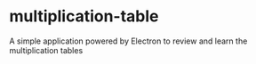 # multiplication-table
A simple application powered by Electron to review and learn the multiplication tables
